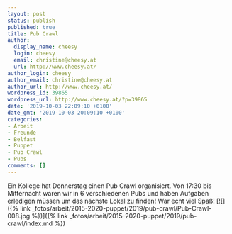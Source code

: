 ```yaml
---
layout: post
status: publish
published: true
title: Pub Crawl
author:
  display_name: cheesy
  login: cheesy
  email: christine@cheesy.at
  url: http://www.cheesy.at/
author_login: cheesy
author_email: christine@cheesy.at
author_url: http://www.cheesy.at/
wordpress_id: 39865
wordpress_url: http://www.cheesy.at/?p=39865
date: '2019-10-03 22:09:10 +0100'
date_gmt: '2019-10-03 20:09:10 +0100'
categories:
- Arbeit
- Freunde
- Belfast
- Puppet
- Pub Crawl
- Pubs
comments: []
---
```

Ein Kollege hat Donnerstag einen Pub Crawl organisiert. Von 17:30 bis Mitternacht waren wir in 6 verschiedenen Pubs und haben Aufgaben erledigen müssen um das nächste Lokal zu finden! War echt viel Spaß!
[![]({% link _fotos/arbeit/2015-2020-puppet/2019/pub-crawl/Pub-Crawl-008.jpg %})]({% link _fotos/arbeit/2015-2020-puppet/2019/pub-crawl/index.md %})
